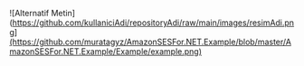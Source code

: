 ![Alternatif Metin](https://github.com/kullaniciAdi/repositoryAdi/raw/main/images/resimAdi.png](https://github.com/muratagyz/AmazonSESFor.NET.Example/blob/master/AmazonSESFor.NET.Example/Example/example.png)

